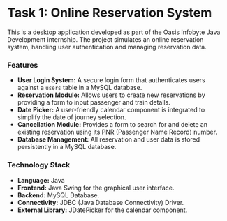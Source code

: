 # Task 1: Online Reservation System

This is a desktop application developed as part of the Oasis Infobyte Java Development internship. The project simulates an online reservation system, handling user authentication and managing reservation data.

### **Features**

* **User Login System:** A secure login form that authenticates users against a `users` table in a MySQL database.
* **Reservation Module:** Allows users to create new reservations by providing a form to input passenger and train details.
* **Date Picker:** A user-friendly calendar component is integrated to simplify the date of journey selection.
* **Cancellation Module:** Provides a form to search for and delete an existing reservation using its PNR (Passenger Name Record) number.
* **Database Management:** All reservation and user data is stored persistently in a MySQL database.

### **Technology Stack**

* **Language:** Java
* **Frontend:** Java Swing for the graphical user interface.
* **Backend:** MySQL Database.
* **Connectivity:** JDBC (Java Database Connectivity) Driver.
* **External Library:** JDatePicker for the calendar component.